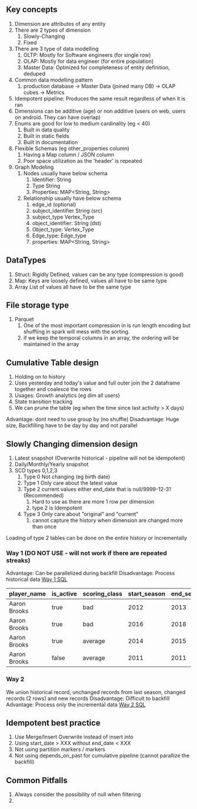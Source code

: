 

## Key concepts
1. Dimension are attributes of any entity
2. There are 2 types of dimension
   1. Slowly-Changing
   2. Fixed
3. There are 3 type of data modelling
   1. OLTP: Mostly for Software engineers (for single row)
   2. OLAP: Mostly for data engineer (for entire population)
   3. Master Data: Optmized for completeness of entity definition, deduped
4. Common data modelling pattern 
   1. production database -> Master Data (joined many DB) -> OLAP cubes -> Metrics
5. Idempotent pipeline: Produces the same result regardless of when it is ran
6. Dimensions can be additive (age) or non additive (users on web, users on android. They can have overlap)
7. Enums are good for low to medium cardinality (eg < 40)
   1. Built in data quality
   2. Built in static fields
   3. Built in documentation
8. Flexible Schemas (eg other_properties column)
   1. Having a Map column / JSON column
   2. Poor space utilization as the 'header' is repeated
9. Graph Modeling 
   1.  Nodes usually have below schema
       1. Identifier: String
       2. Type String 
       3. Properties: MAP<String, String>
    2. Relationship usually have below schema   
       1. edge_id (optional)
       2. subject_identifier String (src)
       3. subject_type Vertex_Type
       4. object_identifier: String (dst)
       5. Object_type: Vertex_Type
       6. Edge_type: Edge_type
       7. properties: MAP<String, String>


## DataTypes
1. Struct: Rigidly Defined, values can be any type (compression is good)
2. Map: Keys are loosely defined, values all have to be same type
3. Array List of values all have to be the same type

## File storage type
1. Parquet
   1. One of the most important compression in is run length encoding but shuffling in spark will mess with the sorting.
   2. if we keep the temporal columns in an array, the ordering will be maintained in the array
   

## Cumulative Table design
1. Holding on to history
2. Uses yesterday and today's value and full outer join the 2 dataframe together and coalesce the rows
3. Usages: Growth analytics (eg dim all users)
4. State transition tracking
5. We can prune the table (eg when the time since last activity > X days)

Advantage: dont need to use group by (no shuffle)
Disadvantage: Huge size, Backfilling have to be day by day and not parallel

## Slowly Changing dimension design
1. Latest snapshot (Overwrite historical - pipeline will not be idempotent)
2. Daily/Monthly/Yearly snapshot
3. SCD types 0,1,2,3
   1. Type 0 Not changing (eg birth date) 
   2. Type 1 Only care about the latest value 
   3. Type 2 current values either end_date that is null/9999-12-31 (Recommended)
      1. Hard to use as there are more 1 row per dimension
      2. type 2 is Idempotent
   4. Type 3 Only care about "original" and "current"
      1. cannot capture the history when dimension are changed more than once
   
Loading of type 2 tables can be done on the entire history or incrementally

### Way 1 (DO NOT USE - will not work if there are repeated streaks)
Advantage: Can be parallelized during backfill
Disadvantage: Process historical data
[Way 1 SQL](SQL/Slow-changing-dimension_way_1.sql)

| player\_name | is\_active | scoring\_class | start\_season | end\_season |
| :--- | :--- | :--- | :--- | :--- |
| Aaron Brooks | true | bad | 2012 | 2013 |
| Aaron Brooks | true | bad | 2016 | 2018 |
| Aaron Brooks | true | average | 2014 | 2015 |
| Aaron Brooks | false | average | 2011 | 2011 |

### Way 2

We union historical record, unchanged records from last season, changed records (2 rows) and new records
Disadvantage: Difficult to backfill
Advantage: Process only the incremental data
[Way 2 SQL](SQL/Slow-changing-dimension_way_2.sql)




## Idempotent best practice
1. Use Merge/Insert Overwrite instead of insert into
2. Using start_date > XXX without end_date < XXX
3. Not using partition markers / markers
4. Not using depends_on_past for cumulative pipeline (cannot parallize the backfill)


## Common Pitfalls
1. Always consider the possibility of null when filtering
2. 